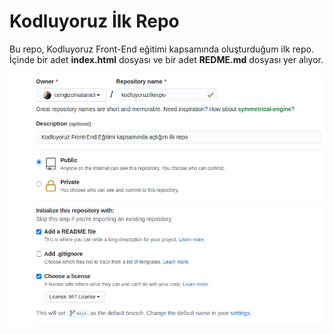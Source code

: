 # Kodluyoruz İlk Repo

Bu repo, Kodluyoruz Front-End eğitimi kapsamında oluşturduğum ilk repo. İçinde bir adet **index.html** dosyası ve bir adet **REDME.md** dosyası yer alıyor.

![repomdan bir resim](https://github.com/Kodluyoruz/taskforce/blob/main/git/odev1/figures/github.png)

